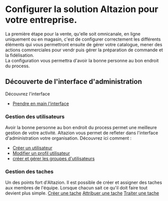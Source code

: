 # Configurer la solution Altazion pour votre entreprise.

La première étape pour la vente, qu'elle soit omnicanale, en ligne uniquement ou en magasin, c'est de configurer correctement les différents éléments qui vous permettront ensuite de gérer votre catalogue, mener des actions commerciales pour vendr puis gérer la préparation de commande et la fidélisation.  
La configuration vous permettra d'avoir la bonne personne au bon endroit du process.

## Découverte de l'interface d'administration

Découvrez l'interface
- [Prendre en main l'interface](fr-frv2\configurer\first-step-interface.html)

### Gestion des utilisateurs
Avoir la bonne personne au bon endroit du process permet une meilleure gestion de votre activité. Altazion vous permet de refleter dans l'interface d'administration votre organisation. 
Découvrez ici comment : 
- [Créer un utilisateur](/fr-frv2/configurer/utilisateurs/creer-compte.html)
- [Modifier un profil utilisateur](fr-frv2/configurer/utilisateurs/modifier-profil.html)
- [créer et gérer les groupes d'utilisateurs](/fr-frv2/gerer/configurer/utilisateurs/add-group.html)

### Gestion des taches
Un des points fort d'Altazion. Il est possible de créer et assigner des taches aux membres de l'équipe. Lorsque chacun sait ce qu'il doit faire tout devient plus simple. 
[Créer une tache](fr-frv2\configurer\taches\edit-tasks.html)
[Attribuer une tache](fr-frv2\configurer\taches\attribuer-task.html)
[Traiter une tache](fr-frv2\configurer\taches\use-tasks.html)

